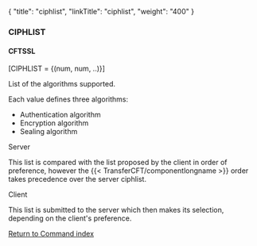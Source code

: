 {
    "title": "ciphlist",
    "linkTitle": "ciphlist",
    "weight": "400"
}<span id="ciphlist"></span>

### CIPHLIST

#### CFTSSL

\[CIPHLIST = {(num, num, ..)}\]

List of the algorithms supported.

Each value defines three algorithms:

-   Authentication algorithm
-   Encryption algorithm
-   Sealing algorithm

Server

This list is compared with the list proposed by the client in order of preference, however the {{< TransferCFT/componentlongname  >}} order takes precedence over the server ciphlist.

Client

This list is submitted to the server which then makes its selection, depending on the client's preference.

[Return to Command index](../../)

 
